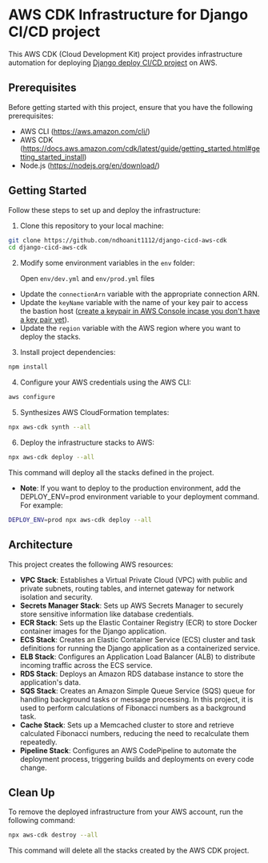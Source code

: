 # AWS CDK Infrastructure for Django CI/CD project

This AWS CDK (Cloud Development Kit) project provides infrastructure automation for deploying [Django deploy CI/CD project](https://github.com/ndhoanit1112/django-cicd-aws) on AWS.

## Prerequisites
Before getting started with this project, ensure that you have the following prerequisites:

* AWS CLI (https://aws.amazon.com/cli/)
* AWS CDK (https://docs.aws.amazon.com/cdk/latest/guide/getting_started.html#getting_started_install)
* Node.js (https://nodejs.org/en/download/)

## Getting Started
Follow these steps to set up and deploy the infrastructure:
1. Clone this repository to your local machine:
```bash
git clone https://github.com/ndhoanit1112/django-cicd-aws-cdk
cd django-cicd-aws-cdk
```
2. Modify some environment variables in the `env` folder:

   Open `env/dev.yml` and `env/prod.yml` files
* Update the ```connectionArn``` variable with the appropriate connection ARN.
* Update the ```keyName``` variable with the name of your key pair to access the bastion host ([create a keypair in AWS Console incase you don't have a key pair yet](https://docs.aws.amazon.com/AWSEC2/latest/UserGuide/ec2-key-pairs.html#prepare-key-pair)).
* Update the ```region``` variable with the AWS region where you want to deploy the stacks.

3. Install project dependencies:
```bash
npm install
```
4. Configure your AWS credentials using the AWS CLI:
```bash
aws configure
```
5. Synthesizes AWS CloudFormation templates:
```bash
npx aws-cdk synth --all
```
6. Deploy the infrastructure stacks to AWS:
```bash
npx aws-cdk deploy --all
```
This command will deploy all the stacks defined in the project.
* __Note__: If you want to deploy to the production environment, add the DEPLOY_ENV=prod environment variable to your deployment command. For example:
```bash
DEPLOY_ENV=prod npx aws-cdk deploy --all
```

## Architecture
This project creates the following AWS resources:

* __VPC Stack__: Establishes a Virtual Private Cloud (VPC) with public and private subnets, routing tables, and internet gateway for network isolation and security.
* __Secrets Manager Stack__: Sets up AWS Secrets Manager to securely store sensitive information like database credentials.
* __ECR Stack__: Sets up the Elastic Container Registry (ECR) to store Docker container images for the Django application.
* __ECS Stack__: Creates an Elastic Container Service (ECS) cluster and task definitions for running the Django application as a containerized service.
* __ELB Stack__: Configures an Application Load Balancer (ALB) to distribute incoming traffic across the ECS service.
* __RDS Stack__: Deploys an Amazon RDS database instance to store the application's data.
* __SQS Stack__: Creates an Amazon Simple Queue Service (SQS) queue for handling background tasks or message processing. In this project, it is used to perform calculations of Fibonacci numbers as a background task.
* __Cache Stack__: Sets up a Memcached cluster to store and retrieve calculated Fibonacci numbers, reducing the need to recalculate them repeatedly.
* __Pipeline Stack__: Configures an AWS CodePipeline to automate the deployment process, triggering builds and deployments on every code change.

## Clean Up
To remove the deployed infrastructure from your AWS account, run the following command:
```bash
npx aws-cdk destroy --all
```
This command will delete all the stacks created by the AWS CDK project.
